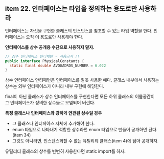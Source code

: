 ## item 22. 인터페이스는 타입을 정의하는 용도로만 사용하라

인터페이스는 자신을 구현한 클래스의 인스턴스를 참조할 수 있는 타입 역할을 한다. 인터페이스는 오직 이 용도로만 사용해야 한다.

**인터페이스를 상수 공개용 수단으로 사용하지 말자.**

```java
// 상수 인터페이스 안티패턴 - 사용금지 !!
public interface PhysicalConstants {
  static final double AVOGADROS_NUMBER = 6.022
}
```

상수 인터페이스 안티패턴은 인터페이스를 잘못 사용한 예다. 클래스 내부에서 사용하는 상수는 외부 인터페이스가 아니라 내부 구현에 해당한다.

final이 아닌 클래스가 상수 인터페이스를 구현한다면 모든 하위 클래스의 이름공간이 그 인터페이스가 정의한 상수들로 오염되어 버린다.

**특정 클래스나 인터페이스와 강하게 연관된 상수일 경우**
- 그 클래스나 인터페이스 자체에 추가해야 한다. 
- enum 타입으로 나타내기 적합한 상수라면 enum 타입으로 만들어 공개하면 된다.(item 34) 
- 그것도 아니라면, 인스턴스화할 수 없는 유틸리티 클래스(item 4)에 담아 공개하자.

유틸리티 클래스의 상수를 빈번히 사용한다면 static import를 하자.